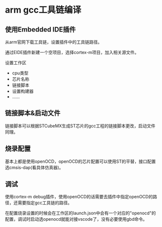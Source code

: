 # arm gcc工具链编译

## 使用Embedded IDE插件

从arm官网下载工具链，设置插件中的工具链路径。

通过EIDE插件新建一个空项目，选择cortex-m项目，加入相关源文件。

设置工作区

- cpu类型
- 芯片名称
- 链接脚本
- 设置构建器
- ......

## 链接脚本&启动文件

链接脚本可以根据STCubeMX生成ST芯片的gcc工程的链接脚本更改，启动文件同理。

## 烧录配置

基本上都是使用openOCD，openOCD的芯片配置可以使用ST的平替，接口配置选cmsis-dap(看具体仿真器)。

## 调试

使用cortex-m debug插件，使用openOCD的话需要去插件中指定openOCD的路径，还需要指定gcc工具链的路径。

在配置烧录设置的时候会在工作区的launch.json中会有一个对应的"openocd"的配置，调试时启动选openocd就能对接vscode了，没有必要使用gbd命令。

